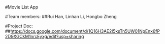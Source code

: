 #Movie List App

#Team members: 
##Rui Han, Linhan Li, Hongbo Zheng

#Project Doc: 
##https://docs.google.com/document/d/1Q16H3AE2l5ksTn5UW01NpEnx6fP2D9XGCkM1nrcEyxg/edit?usp=sharing
